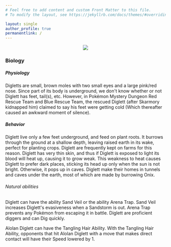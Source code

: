```yaml
---
# Feel free to add content and custom Front Matter to this file.
# To modify the layout, see https://jekyllrb.com/docs/themes/#overriding-theme-defaults

layout: single
author_profile: true
permanentlink: /
---
```


<p align="center">
  <img src="http://static.pokemonpets.com/images/monsters-images-300-300/18050-Shiny-Alolan-Diglett.png">
</p>

### Biology
##### Physiology
Digletts are small, brown moles with two small eyes and a large pink/red nose. Since part of its body is underground, we don't know whether or not Diglett has feet, tail(s), etc. However, in Pokémon Mystery Dungeon Red Rescue Team and Blue Rescue Team, the rescued Diglett (after Skarmory kidnapped him) claimed to say his feet were getting cold (Which thereafter caused an awkward moment of silence).

##### Behavior
Diglett live only a few feet underground, and feed on plant roots. It burrows through the ground at a shallow depth, leaving raised earth in its wake, perfect for planting crops. Diglett are frequently kept on farms for this reason. Diglett has very thin skin, and thus if Diglett is exposed to light its blood will heat up, causing it to grow weak. This weakness to heat causes Diglett to prefer dark places, sticking its head up only when the sun is not bright. Otherwise, it pops up in caves. Diglett make their homes in tunnels and caves under the earth, most of which are made by burrowing Onix.

###### Natural abilities
Diglett can have the ability Sand Veil or the ability Arena Trap. Sand Veil increases Diglett's evasiveness when a Sandstorm is out. Arena Trap prevents any Pokémon from escaping it in battle. Diglett are proficient diggers and can Dig quickly.

Alolan Diglett can have the Tangling Hair Ability. With the Tangling Hair Ability, opponents that hit Alolan Diglett with a move that makes direct contact will have their Speed lowered by 1.
